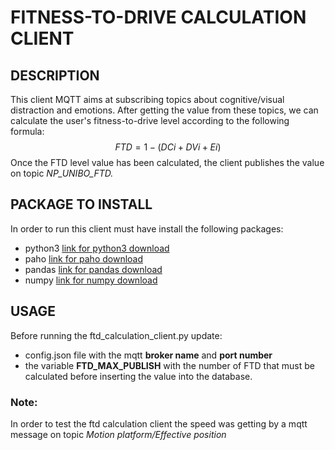 # FITNESS-TO-DRIVE CALCULATION CLIENT

## DESCRIPTION
This client MQTT aims at subscribing topics about cognitive/visual distraction and emotions. After getting the value from these topics, we can calculate the user's fitness-to-drive level according to the following formula:
$$FTD = 1 - (DCi + DVi + Ei)$$
Once the FTD level value has been calculated, the client publishes the value on topic _NP_UNIBO_FTD._

## PACKAGE TO INSTALL
In order to run this client must have install the following packages:
* python3 [link for python3 download](https://www.python.org/downloads/)
* paho [link for paho download](https://pypi.org/project/paho-mqtt/)
* pandas [link for pandas download](https://pandas.pydata.org/docs/getting_started/install.html)
* numpy [link for numpy download](https://numpy.org/install/)

## USAGE
Before running the ftd_calculation_client.py update:
* config.json file with the mqtt **broker name** and **port number**
* the variable **FTD_MAX_PUBLISH** with the number of FTD that must be calculated before inserting the value into the database.

### Note:
In order to test the ftd calculation client the speed was getting by a mqtt message on topic _Motion platform/Effective position_ 